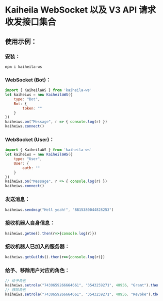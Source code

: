 # Kaiheila WebSocket 以及 V3 API 请求收发接口集合

## 使用示例：

### 安装：

```
npm i kaiheila-ws
```

### WebSocket (Bot)：

```JavaScript
import { KaiheilaWS } from 'kaiheila-ws'
let kaiheiws = new KaiheilaWS({
    type: "Bot",
    Bot: {
        token: ""
    }
})
kaiheiws.on("Message", r => { console.log(r) })
kaiheiws.connect()
```
### WebSocket (User)：

```JavaScript
import { KaiheilaWS } from 'kaiheila-ws'
let kaiheiws = new KaiheilaWS({
    type: "User",
    User: {
        auth: ""
    }
})
kaiheiws.on("Message", r => { console.log(r) })
kaiheiws.connect()
```

### 发送消息：
```JavaScript
kaiheiws.sendmsg("Hell yeah!", "8815380044828253")
```

### 接收机器人自身信息：
```JavaScript
kaiheiws.getme().then(r=>{console.log(r)})
```

### 接收机器人已加入的服务器：
```JavaScript
kaiheiws.getGuilds().then(r=>{console.log(r)})
```

### 给予、移除用户对应的角色：
```JavaScript
// 给予角色
kaiheiws.setrole("7430659266664661", "3543259271", 40956, "Grant").then(r=>{console.log(r)})
// 移除角色
kaiheiws.setrole("7430659266664661", "3543259271", 40956, "Revoke").then(r=>{console.log(r)})
```
